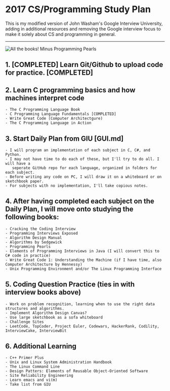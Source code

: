 # 2017 CS/Programming Study Plan

This is my modified version of John Washam's Google Interview University, adding in additional resources and removing the Google interview focus to make it solely about CS and programming in general.

---

![All the books! Minus Programming Pearls](http://i.imgur.com/wttoQa0.jpg)

## 1. [COMPLETED] Learn Git/Github to upload code for practice. [COMPLETED]

## 2. Learn C programming basics and how machines interpret code
	- The C Programming Language Book
	- C Programming Language Fundamentals [COMPLETED]
	- Write Great Code (Computer Architectgure)
	- The C Programming Language in Action

## 3. Start Daily Plan from GIU [GUI.md]
	- I will program an implementation of each subject in C, C#, and Python.
	- I may not have time to do each of these, but I'll try to do all. I will have a
	   seperate GitHub repo for each language, organized in folders for each subject.
	- Before writing any code on PC, I will draw it on a whiteboard or on sketchbook paper.
	- For subjects with no implementation, I'll take copious notes.

## 4. After having completed each subject on the Daily Plan, I will move onto studying the following books:
	- Cracking the Coding Interview
	- Programming Interviews Exposed
	- Algorithm Design Manual
	- Algorithms by Sedgewick
	- Programming Pearls
	- Elements of Programming Interviews in Java (I will convert this to C# code in practice)
	- Write Great Code 1: Understanding the Machine (if I have time, also Computer Architecture by Hennessy)
	- Unix Programming Environment and/or The Linux Programming Interface

## 5. Coding Question Practice (ties in with interview books above)
	- Work on problem recognition, learning when to use the right data structures and algorithms.
	- Implement Algorithm Design Canvas?
	- Use large sketchbook as a sofa whiteboard
	- Challenge Sites
	- LeetCode, TopCoder, Project Euler, Codewars, HackerRank, Codility, InterviewCake, InterviewBit

## 6. Additional Learning
	- C++ Primer Plus
	- Unix and Linux System Administration Handbook
	- The Linux Command Line
	- Design Patters: Elements of Reusable Object-Oriented Software
	- Site Reliability Engineering
	- Learn emacs and vi(m)
	- Take list from GIU